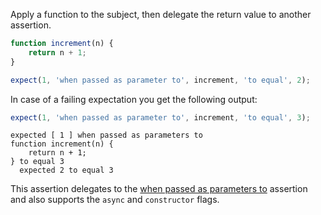 Apply a function to the subject, then delegate the return value to another assertion.

```js
function increment(n) {
    return n + 1;
}

expect(1, 'when passed as parameter to', increment, 'to equal', 2);
```

In case of a failing expectation you get the following output:

```js
expect(1, 'when passed as parameter to', increment, 'to equal', 3);
```

```output
expected [ 1 ] when passed as parameters to
function increment(n) {
    return n + 1;
} to equal 3
  expected 2 to equal 3
```

This assertion delegates to the
[when passed as parameters to](/assertions/array/when-passed-as-parameters-to/)
assertion and also supports the `async` and `constructor` flags.
